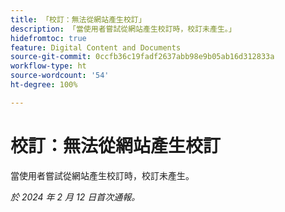 ```yaml
---
title: 「校訂：無法從網站產生校訂」
description: 「當使用者嘗試從網站產生校訂時，校訂未產生。」
hidefromtoc: true
feature: Digital Content and Documents
source-git-commit: 0ccfb36c19fadf2637abb98e9b05ab16d312833a
workflow-type: ht
source-wordcount: '54'
ht-degree: 100%

---
```



# 校訂：無法從網站產生校訂

當使用者嘗試從網站產生校訂時，校訂未產生。

_於 2024 年 2 月 12 日首次通報。_
